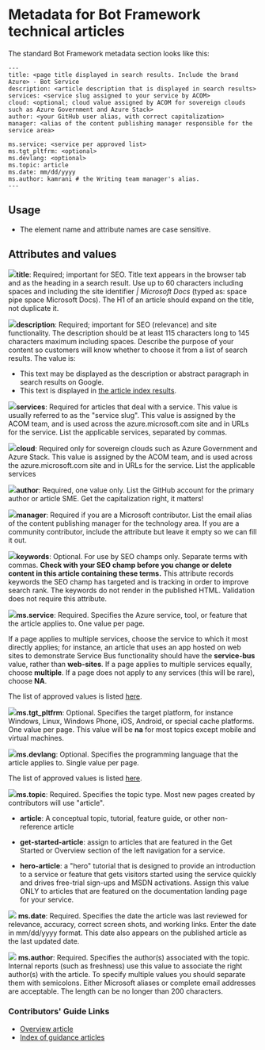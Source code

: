 

# Metadata for Bot Framework technical articles
The standard Bot Framework metadata section looks like this:
  ```
  ---
  title: <page title displayed in search results. Include the brand Azure> - Bot Service
  description: <article description that is displayed in search results>
  services: <service slug assigned to your service by ACOM>
  cloud: <optional; cloud value assigned by ACOM for sovereign clouds such as Azure Government and Azure Stack>
  author: <your GitHub user alias, with correct capitalization>
  manager: <alias of the content publishing manager responsible for the service area>

  ms.service: <service per approved list>
  ms.tgt_pltfrm: <optional>
  ms.devlang: <optional>
  ms.topic: article
  ms.date: mm/dd/yyyy
  ms.author: kamrani # the Writing team manager's alias.
---
  ```
## Usage

- The element name and attribute names are case sensitive.

## Attributes and values

![](./media/article-metadata/checkmark-small.png)**title**: Required; important for SEO. Title text appears in the browser tab and as the heading in a search result. Use up to 60 characters including spaces and including the site identifier *| Microsoft Docs* (typed as: space pipe space Microsoft Docs). The H1 of an article should expand on the title, not duplicate it. 

![](./media/article-metadata/checkmark-small.png)**description**: Required; important for SEO (relevance) and site functionality. The description should be at least 115 characters long to 145 characters maximum including spaces. Describe the purpose of your content so customers will know whether to choose it from a list of search results. The value is:

- This text may be displayed as the description or abstract paragraph in search results on Google.
- This text is displayed in [the article index results](https://azure.microsoft.com/documentation/articles/).

![](./media/article-metadata/checkmark-small.png)**services**: Required for articles that deal with a service. This value is usually referred to as the "service slug". This value is assigned by the ACOM team, and is used across the azure.microsoft.com site and in URLs for the service. List the applicable services, separated by commas.

![](./media/article-metadata/checkmark-small.png)**cloud**: Required only for sovereign clouds such as Azure Government and Azure Stack. This value is assigned by the ACOM team, and is used across the azure.microsoft.com site and in URLs for the service. List the applicable services

![](./media/article-metadata/checkmark-small.png)**author**: Required, one value only. List the GitHub account for the primary author or article SME. Get the capitalization right, it matters!

![](./media/article-metadata/checkmark-small.png)**manager**: Required if you are a Microsoft contributor. List the email alias of the content publishing manager for the technology area. If you are a community contributor, include the attribute but leave it empty so we can fill it out.

![](./media/article-metadata/checkmark-small.png)**keywords**: Optional. For use by SEO champs only. Separate terms with commas. **Check with your SEO champ before you change or delete content in this article containing these terms.** This attribute records keywords the SEO champ has targeted and is tracking in order to improve search rank. The keywords do not render in the published HTML. Validation does not require this attribute.

![](./media/article-metadata/checkmark-small.png)**ms.service**: Required. Specifies the Azure service, tool, or feature that the article applies to. One value per page.

If a page applies to multiple services, choose the service to which it most directly applies; for instance, an article that uses an app hosted on web sites to demonstrate Service Bus functionality should have the **service-bus** value, rather than **web-sites**. If a page applies to multiple services equally, choose **multiple**. If a page does not apply to any services (this will be rare), choose **NA**.

The list of approved values is listed [here](https://docs.microsoft.com/help/contribute/contribute-how-to-write-metadata?branch=master).

![](./media/article-metadata/checkmark-small.png)**ms.tgt_pltfrm**: Optional. Specifies the target platform, for instance Windows, Linux, Windows Phone, iOS, Android, or special cache platforms. One value per page. This value will be **na** for most topics except mobile and virtual machines.

![](./media/article-metadata/checkmark-small.png)**ms.devlang**: Optional. Specifies the programming language that the article applies to. Single value per page.

The list of approved values is listed [here](https://docs.microsoft.com/help/contribute/contribute-how-to-write-metadata?branch=master).

![](./media/article-metadata/checkmark-small.png)**ms.topic**: Required. Specifies the topic type. Most new pages created by contributors will use "article".

 - **article**: A conceptual topic, tutorial, feature guide, or other non-reference article

 - **get-started-article**: assign to articles that are featured in the Get Started or Overview section of the left navigation for a service.

 - **hero-article**: a "hero" tutorial that is designed to provide an introduction to a service or feature that gets visitors started using the service quickly and drives free-trial sign-ups and MSDN activations. Assign this value ONLY to articles that are featured on the documentation landing page for your service.

![](./media/article-metadata/checkmark-small.png) **ms.date**: Required. Specifies the date the article was last reviewed for relevance, accuracy, correct screen shots, and working links. Enter the date in mm/dd/yyyy format. This date also appears on the published article as the last updated date.

![](./media/article-metadata/checkmark-small.png) **ms.author**: Required. Specifies the author(s) associated with the topic. Internal reports (such as freshness) use this value to associate the right author(s) with the article. To specify multiple values you should separate them with semicolons. Either Microsoft aliases or complete email addresses are acceptable. The length can be no longer than 200 characters.


### Contributors' Guide Links
* [Overview article](../README.md)
* [Index of guidance articles](contributor-guide-index.md)

<!--Anchors-->
[Syntax]: #syntax
[Usage]: #usage
[Attributes and values for the properties section]: #attributes-and-values-for-the-properties-section
[Attributes and values for the tags section]: #attributes-and-values-for-the-tags-section
